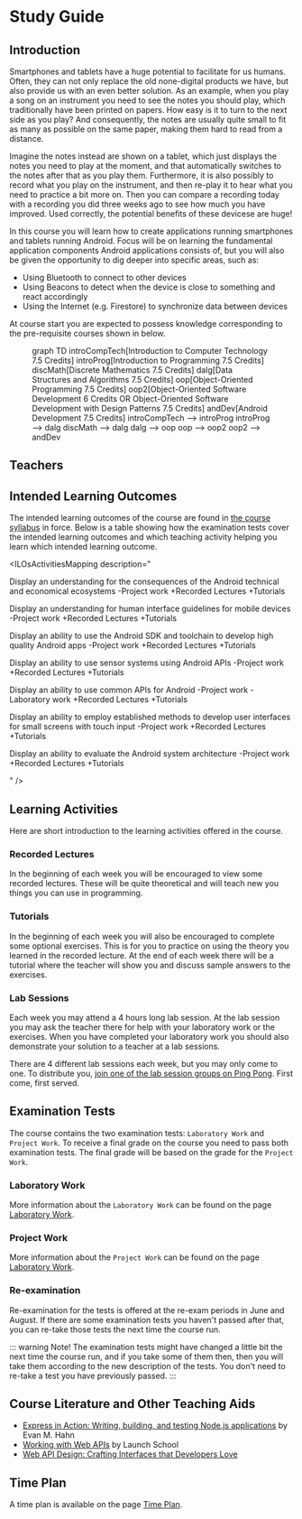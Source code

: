 # Study Guide
<StudyGuideInfo
    course-name="Android Development"
    ladok-code="TAGK19"
    credits="7.5"
    course-coordinator="Peter Larsson-Green"
    examiner="Peter Larsson-Green"
    ping-pong-event="Android Development - TAGK19 - S20"
    ping-pong-password="TAGK19S2003"
/>

## Introduction
Smartphones and tablets have a huge potential to facilitate for us humans. Often, they can not only replace the old none-digital products we have, but also provide us with an even better solution. As an example, when you play a song on an instrument you need to see the notes you should play, which traditionally have been printed on papers. How easy is it to turn to the next side as you play? And consequently, the notes are usually quite small to fit as many as possible on the same paper, making them hard to read from a distance.

Imagine the notes instead are shown on a tablet, which just displays the notes you need to play at the moment, and that automatically switches to the notes after that as you play them. Furthermore, it is also possibly to record what you play on the instrument, and then re-play it to hear what you need to practice a bit more on. Then you can compare a recording today with a recording you did three weeks ago to see how much you have improved. Used correctly, the potential benefits of these devicese are huge!

In this course you will learn how to create applications running smartphones and tablets running Android. Focus will be on learning the fundamental application components Android applications consists of, but you will also be given the opportunity to dig deeper into specific areas, such as:

* Using Bluetooth to connect to other devices
* Using Beacons to detect when the device is close to something and react accordingly
* Using the Internet (e.g. Firestore) to synchronize data between devices

At course start you are expected to possess knowledge corresponding to the pre-requisite courses shown in <FigureNumber /> below. 

<Figure caption="Prerequisites for this course.">
<mermaid>
graph TD
	introCompTech[Introduction to Computer Technology 7.5 Credits]
	introProg[Introduction to Programming 7.5 Credits]
	discMath[Discrete Mathematics 7.5 Credits]
	dalg[Data Structures and Algorithms 7.5 Credits]
	oop[Object-Oriented Programming 7.5 Credits]
	oop2[Object-Oriented Software Development 6 Credits OR Object-Oriented Software Development with Design Patterns 7.5 Credits]
	andDev[Android Development 7.5 Credits]
	introCompTech --> introProg
	introProg --> dalg
	discMath --> dalg
	dalg --> oop
	oop --> oop2
	oop2 --> andDev
</mermaid>
</Figure>

## Teachers
<StudyGuideTeachers
    :teachers='[{
        name: "Peter Larsson-Green",
        photo: "peter-larsson-green.jpeg",
        roles: ["Course coordinator", "lecturer", "lab assistant"],
        description: "Has studied and followed the development of the web since 2004 and received his Master of Science in Computer Science at Linköping University in 2014. He has been working as programming teacher (part time) since 2010 at both Linköping University and Jönköping University.",
        email: "Peter.Larsson-Green@ju.se",
        phone: "036 - 10 17 35",
        website: "https://ju.se/en/personinfo.html?sign=LarPet"
    }, {
        name: "Linus Rudbeck",
        photo: "linus-rudbeck.jpeg",
        roles: ["Lab assistant"],
        description: "Former JTH student that studied the program Software Engineering and Mobile Platforms. Started the company Red Capes IT together with Daniel Fransén after he graduated. ",
        email: "",
        phone: "",
        website: "https://redcapesit.se/author/linus/"
    }, {
        name: "Rigmor Skoglund",
        photo: "rigmor-skoglund.jpeg",
        roles: ["Teacher in Gruppdynamic"],
        description: "Not directly involved in this course, but the course Gruppdynamic. Only the Swedish students will meet her.",
        email: "rigmor.skoglund@ju.se",
        phone: "036 - 10 19 10",
        website: "https://ju.se/personinfo.html?sign=SKORIG"
    }]'
/>

## Intended Learning Outcomes
The intended learning outcomes of the course are found in [the course syllabus](course-syllabus/) in force. Below is a table showing how the examination tests cover the intended learning outcomes and which teaching activity helping you learn which intended learning outcome.

<ILOsActivitiesMapping description="

Display an understanding for the consequences of the Android technical and economical ecosystems
-Project work
+Recorded Lectures
+Tutorials

Display an understanding for human interface guidelines for mobile devices
-Project work
+Recorded Lectures
+Tutorials

Display an ability to use the Android SDK and toolchain to develop high quality Android apps
-Project work
+Recorded Lectures
+Tutorials

Display an ability to use sensor systems using Android APIs
-Project work
+Recorded Lectures
+Tutorials

Display an ability to use common APIs for Android
-Project work
-Laboratory work
+Recorded Lectures
+Tutorials

Display an ability to employ established methods to develop user interfaces for small screens with touch input
-Project work
+Recorded Lectures
+Tutorials

Display an ability to evaluate the Android system architecture
-Project work
+Recorded Lectures
+Tutorials

" />

## Learning Activities
Here are short introduction to the learning activities offered in the course.

### Recorded Lectures
In the beginning of each week you will be encouraged to view some recorded lectures. These will be quite theoretical and will teach new you things you can use in programming.

### Tutorials
In the beginning of each week you will also be encouraged to complete some optional exercises. This is for you to practice on using the theory you learned in the recorded lecture. At the end of each week there will be a tutorial where the teacher will show you and discuss sample answers to the exercises.

### Lab Sessions
Each week you may attend a 4 hours long lab session. At the lab session you may ask the teacher there for help with your laboratory work or the exercises. When you have completed your laboratory work you should also demonstrate your solution to a teacher at a lab sessions.

There are 4 different lab sessions each week, but you may only come to one. To distribute you, [join one of the lab session groups on Ping Pong](https://pingpong.hj.se/courseId/21445/projectGroupsList.do). First come, first served.

## Examination Tests
The course contains the two examination tests: `Laboratory Work` and `Project Work`. To receive a final grade on the course you need to pass both examination tests. The final grade will be based on the grade for the `Project Work`.

### Laboratory Work
More information about the `Laboratory Work` can be found on the page [Laboratory Work](laboratory-work/).

### Project Work
More information about the `Project Work` can be found on the page [Laboratory Work](laboratory-work/).

### Re-examination
Re-examination for the tests is offered at the re-exam periods in June and August. If there are some examination tests you haven't passed after that, you can re-take those tests the next time the course run.

::: warning Note!
The examination tests might have changed a little bit the next time the course run, and if you take some of them then, then you will take them according to the new description of the tests. You don't need to re-take a test you have previously passed.
:::

## Course Literature and Other Teaching Aids
* [Express in Action: Writing, building, and testing Node.js applications](http://proquestcombo.safaribooksonline.com.proxy.library.ju.se/book/programming/javascript/9781617292422) by Evan M. Hahn
* [Working with Web APIs](https://launchschool.com/books/working_with_apis) by Launch School
* [Web API Design: Crafting Interfaces that Developers Love](https://pages.apigee.com/rs/apigee/images/api-design-ebook-2012-03.pdf)

## Time Plan
A time plan is available on the page [Time Plan](time-plan/).